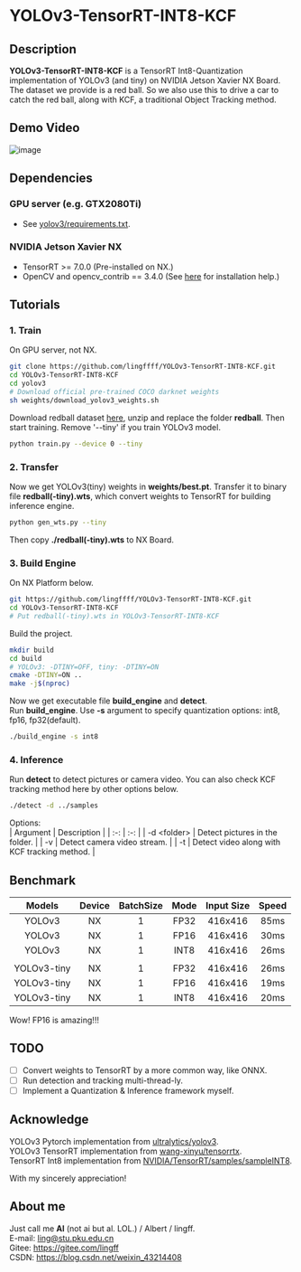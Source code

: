 # YOLOv3-TensorRT-INT8-KCF

## Description
**YOLOv3-TensorRT-INT8-KCF** is a TensorRT Int8-Quantization implementation of YOLOv3 (and tiny) on NVIDIA Jetson Xavier NX Board. The dataset we provide is a red ball. So we also use this to drive a car to catch the red ball, along with KCF, a traditional Object Tracking method.  

## Demo Video
![image](https://github.com/lingffff/YOLOv3-TensorRT-INT8-KCF/blob/master/data/demo.gif)   

## Dependencies
### GPU server (e.g. GTX2080Ti)
- See [yolov3/requirements.txt](https://github.com/lingffff/YOLOv3-TensorRT-INT8-KCF/blob/master/yolov3/requirements.txt).
### NVIDIA Jetson Xavier NX
- TensorRT >= 7.0.0 (Pre-installed on NX.)
- OpenCV and opencv_contrib == 3.4.0 (See [here](https://blog.csdn.net/yuejing987/article/details/84986195) for installation help.)

## Tutorials
### 1. Train
On GPU server, not NX.
```bash
git clone https://github.com/lingffff/YOLOv3-TensorRT-INT8-KCF.git
cd YOLOv3-TensorRT-INT8-KCF
cd yolov3
# Download official pre-trained COCO darknet weights
sh weights/download_yolov3_weights.sh
```
Download redball dataset [here](https://disk.pku.edu.cn:443/link/D96BA7E9F3D894D225EFB2BE3DE74824), unzip and replace the folder **redball**. Then start training. Remove '--tiny' if you train YOLOv3 model.
```bash
python train.py --device 0 --tiny
```
### 2. Transfer
Now we get YOLOv3(tiny) weights in **weights/best.pt**. Transfer it to binary file **redball(-tiny).wts**, which convert weights to TensorRT for building inference engine.
```bash
python gen_wts.py --tiny
```
Then copy **./redball(-tiny).wts** to NX Board.
### 3. Build Engine
On NX Platform below.
```bash
git https://github.com/lingffff/YOLOv3-TensorRT-INT8-KCF.git
cd YOLOv3-TensorRT-INT8-KCF
# Put redball(-tiny).wts in YOLOv3-TensorRT-INT8-KCF
```
Build the project.
```bash
mkdir build
cd build
# YOLOv3: -DTINY=OFF, tiny: -DTINY=ON
cmake -DTINY=ON ..
make -j$(nproc)
```
Now we get executable file **build_engine** and **detect**.  
Run **build_engine**. Use **-s** argument to specify quantization options: int8, fp16, fp32(default).
```bash
./build_engine -s int8
```
### 4. Inference
Run **detect** to detect pictures or camera video. You can also check KCF tracking method here by other options below.  
```bash
./detect -d ../samples
```
Options:  
| Argument | Description |
| :-: | :-: |
| -d \<folder\> | Detect pictures in the folder. |
| -v  | Detect camera video stream.  |
| -t  | Detect video along with KCF tracking method.  |

## Benchmark
| Models | Device | BatchSize |	Mode | Input Size | Speed |
| :-: | :-: | :-: | :-: | :-: | :-:  |
| YOLOv3      | NX | 1 | FP32 | 416x416 | 85ms |
| YOLOv3      | NX | 1 | FP16 | 416x416 | 30ms |
| YOLOv3      | NX | 1 | INT8 | 416x416 | 26ms |
|             |    |   |      |         |      |
| YOLOv3-tiny | NX | 1 | FP32 | 416x416 | 26ms |
| YOLOv3-tiny | NX | 1 | FP16 | 416x416 | 19ms |
| YOLOv3-tiny | NX | 1 | INT8 | 416x416 | 20ms |
  
Wow! FP16 is amazing!!!

## TODO
- [ ] Convert weights to TensorRT by a more common way, like ONNX.
- [ ] Run detection and tracking multi-thread-ly.
- [ ] Implement a Quantization & Inference framework myself.

## Acknowledge

YOLOv3 Pytorch implementation from [ultralytics/yolov3](https://github.com/ultralytics/yolov3).  
YOLOv3 TensorRT implementation from [wang-xinyu/tensorrtx](https://github.com/wang-xinyu/tensorrtx).  
TensorRT Int8 implementation from [NVIDIA/TensorRT/samples/sampleINT8](https://github.com/NVIDIA/TensorRT/tree/master/samples/sampleINT8).  

With my sincerely appreciation!

## About me  
Just call me **Al** (not ai but al. LOL.) / Albert / lingff.  
E-mail: ling@stu.pku.edu.cn  
Gitee: https://gitee.com/lingff  
CSDN: https://blog.csdn.net/weixin_43214408  
